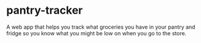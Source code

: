 # pantry-tracker
A web app that helps you track what groceries you have in your pantry and fridge so you know what you might be low on when you go to the store.

